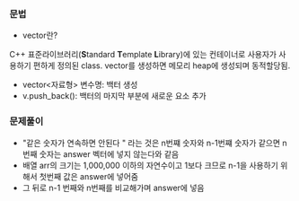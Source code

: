 ### **문법**

- vector란?

C++ 표준라이브러리(**S**tandard **T**emplate **L**ibrary)에 있는 컨테이너로 사용자가 사용하기 편하게 정의된 class. vector를 생성하면 메모리 heap에 생성되며 동적할당됨.

- vector<자료형> 변수명: 백터 생성
- v.push_back(): 백터의 마지막 부분에 새로운 요소 추가

### **문제풀이**

- "같은 숫자가 연속하면 안된다 " 라는 것은 n번쨰 숫자와 n-1번쨰 숫자가 같으면 n번째 숫자는 answer 벡터에 넣지 않는다와 같음
- 배열 arr의 크기는 1,000,000 이하의 자연수이고 1보다 크므로 n-1을 사용하기 위해서 첫번째 값은 answer에 넣어줌
- 그 뒤로 n-1 번째와 n번째를 비교해가며 answer에 넣음

